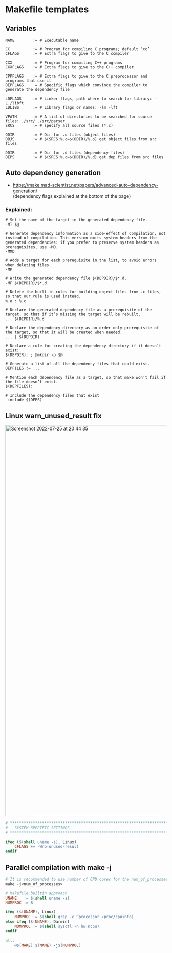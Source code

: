 # Makefile templates

## Variables
```make
NAME        := # Executable name

CC          := # Program for compiling C programs; default ‘cc’
CFLAGS      := # Extra flags to give to the C compiler

CXX         := # Program for compiling C++ programs
CXXFLAGS    := # Extra flags to give to the C++ compiler

CPPFLAGS    := # Extra flags to give to the C preprocessor and programs that use it
DEPFLAGS     = # Specific flags which convince the compiler to generate the dependency file

LDFLAGS     := # Linker flags, path where to search for library: -L./libft
LDLIBS      := # Library flags or names: -lm -lft

VPATH       := # A list of directories to be searched for source files: ./src/ ./src/parser
SRCS        := # specify all source files (*.c)

ODIR        := # Dir for .o files (object files)
OBJS        := # $(SRCS:%.c=$(ODIR)/%.o) get object files from src files

DDIR        := # Dir for .d files (dependency files)
DEPS        := # $(SRCS:%.c=$(DDIR)/%.d) get dep files from src files

```

## Auto dependency generation 
* https://make.mad-scientist.net/papers/advanced-auto-dependency-generation/<br>(dependency flags explained at the bottom of the page)

### Explained:

```make
# Set the name of the target in the generated dependency file.
-MT $@

# Generate dependency information as a side-effect of compilation, not instead of compilation. This version omits system headers from the generated dependencies: if you prefer to preserve system headers as prerequisites, use -MD.
-MMD

# Adds a target for each prerequisite in the list, to avoid errors when deleting files.
-MP

# Write the generated dependency file $(DEPDIR)/$*.d.
-MF $(DEPDIR)/$*.d

# Delete the built-in rules for building object files from .c files, so that our rule is used instead.
%.o : %.c

# Declare the generated dependency file as a prerequisite of the target, so that if it’s missing the target will be rebuilt. 
... $(DEPDIR)/%.d

# Declare the dependency directory as an order-only prerequisite of the target, so that it will be created when needed.
... | $(DEPDIR)

# Declare a rule for creating the dependency directory if it doesn’t exist:
$(DEPDIR): ; @mkdir -p $@

# Generate a list of all the dependency files that could exist.
DEPFILES := ...

# Mention each dependency file as a target, so that make won’t fail if the file doesn’t exist.
$(DEPFILES):

# Include the dependency files that exist
-include $(DEPS)
```

## Linux warn_unused_result fix
<img width="1218" alt="Screenshot 2022-07-25 at 20 44 35" src="https://user-images.githubusercontent.com/56789534/180851762-8bc60ebe-39ec-44f9-babd-fa2a123e637c.png">

```Makefile
# **************************************************************************** #
#   SYSTEM SPECIFIC SETTINGS                                                   #
# **************************************************************************** #

ifeq ($(shell uname -s), Linux)
	CFLAGS += -Wno-unused-result
endif
```

## Parallel compilation with make -j
```Makefile
# It is recommended to use number of CPU cores for the num_of_processes
make -j<num_of_processes>
```
```Makefile
# Makefile builtin approach
UNAME	:= $(shell uname -s)
NUMPROC	:= 8

ifeq ($(UNAME), Linux)
	NUMPROC := $(shell grep -c ^processor /proc/cpuinfo)
else ifeq ($(UNAME), Darwin)
	NUMPROC := $(shell sysctl -n hw.ncpu)
endif

all:
	@$(MAKE) $(NAME) -j$(NUMPROC)
```
